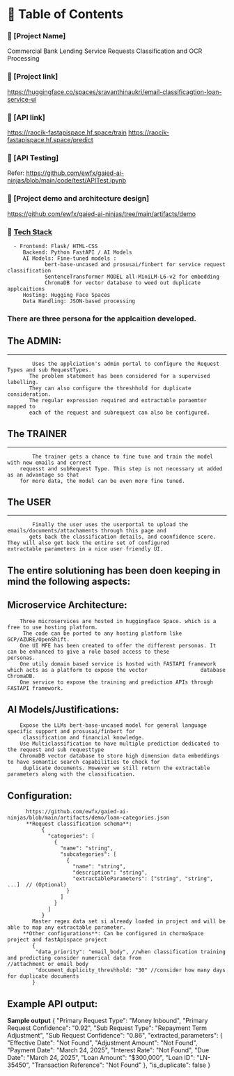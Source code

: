 # 📌 Table of Contents
   ### 🚀 [Project Name]
   Commercial Bank Lending Service Requests Classification and OCR Processing
   ### 🚀 [Project link]
   https://huggingface.co/spaces/sravanthinaukri/email-classificagtion-loan-service-ui
   ### 🚀 [API link]
   https://raocik-fastapispace.hf.space/train
   https://raocik-fastapispace.hf.space/predict
   ### 🚀 [API Testing]
   Refer: https://github.com/ewfx/gaied-ai-ninjas/blob/main/code/test/APITest.ipynb
   ### 🚀 [Project demo and architecture design]
   https://github.com/ewfx/gaied-ai-ninjas/tree/main/artifacts/demo   
   ### 🚀 [Tech Stack](#tech-stack)
      - Frontend: Flask/ HTML-CSS
         Backend: Python FastAPI / AI Models
         AI Models: Fine-tuned models :
      			bert-base-uncased and prosusai/finbert for service request classification
      			SentenceTransformer MODEL all-MiniLM-L6-v2 for embedding
      			ChromaDB for vector database to weed out duplicate applcaitions
         Hosting: Hugging Face Spaces
         Data Handling: JSON-based processing
      
### There are three persona for the applcaition developed. 
  ## The ADMIN:
  ---------------------
      		Uses the applciation's admin portal to configure the Request Types and sub RequestTypes.
           The problem statement has been considered for a supervised labelling.
           They can also configure the threshhold for duplicate consideration.
           The regular expression required and extractable paraemter mapped to 
           each of the request and subrequest can also be configured.
  ## The TRAINER
  ---------------------
      		The trainer gets a chance to fine tune and train the model with new emails and correct 
        requesst and subRequest Type. This step is not necessary ut added as an advantage so that 
        for more data, the model can be even more fine tuned.
 ## The USER
  -------------------
      		Finally the user uses the userportal to upload the emails/documents/attachaments through this page and
           gets back the classification details, and coonfidence score. They will also get back the entire set of configured             extractable parameters in a nice user friendly UI.

## The entire solutioning has been doen keeping in mind the following aspects:
      
  ## Microservice Architecture:
      	Three microservices are hosted in huggingface Space. which is a free to use hosting platform.
         The code can be ported to any hosting platform like GCP/AZURE/OpenShift.
      	One UI MFE has been created to offer the different personas. It can be enhanced to give a role based access to these          personas.
      	One utily domain based service is hosted with FASTAPI framework which acts as a platform to expose the vector                 database ChromaDB.
      	One service to expose the training and prediction APIs through FASTAPI framework.
  ## AI Models/Justifications:
      	Expose the LLMs bert-base-uncased model for general language specific support and prosusai/finbert for             
         classification and financial knowledge.
      	Use Multiclassification to have multiple prediction dedicated to the request and sub requesttype
      	ChromaDB vector database to store high dimension data embeddings to have semantic search capabilities to check for            
         duplicate documents. However we still return the extractable parameters along with the classification.
 ## Configuration:
          https://github.com/ewfx/gaied-ai-ninjas/blob/main/artifacts/demo/loan-categories.json
          **Request classification schema**:
               {
                 "categories": [
                   {
                     "name": "string",
                     "subcategories": [
                       {
                         "name": "string",
                         "description": "string",
                         "extractableParameters": ["string", "string", ...]  // (Optional)
                       }
                     ]
                   }
                 ]
               }
            Master regex data set si already loaded in project and will be able to map any extractable parameter.
         **Other configurations**: Can be configured in chormaSpace project and fastApispace project
            {
             "data_priority": "email_body", //when classification training and predicting consider numerical data from                                                                                                    //attachment or email body 
             "document_duplicity_threshhold: "30" //consider how many days for duplicate documents
            }
## Example API output:
**Sample output**
   {
       "Primary Request Type": "Money Inbound",
       "Primary Request Confidence": "0.92",
       "Sub Request Type": "Repayment Term Adjustment",
       "Sub Request Confidence": "0.86",
       "extracted_parameters": 
          {
              "Effective Date": "Not Found",
              "Adjustment Amount": "Not Found",
              "Payment Date": "March 24, 2025",
              "Interest Rate": "Not Found",
              "Due Date": "March 24, 2025",
              "Loan Amount": "$300,000",
              "Loan ID": "LN-35450",
              "Transaction Reference": "Not Found"
          },
       "is_duplicate": false
   }
